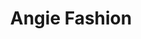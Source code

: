 ---
title: "Angie Fashion"
url: /quetzaltenango/angie-fashion-3a-avenida-zona-1/
shop: Allgemein
---
